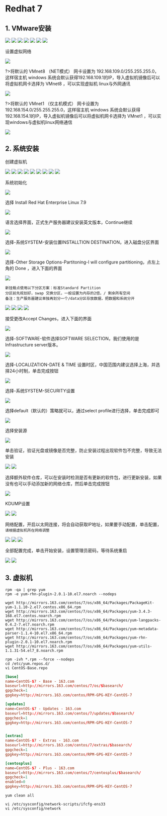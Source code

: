 # Redhat 7

## 1. VMware安装

![](../../assets/_images/devops/linux/rhel7/Vm1.png)
![](../../assets/_images/devops/linux/rhel7/Vm2.png)
![](../../assets/_images/devops/linux/rhel7/Vm3.png)
![](../../assets/_images/devops/linux/rhel7/Vm4.png)
![](../../assets/_images/devops/linux/rhel7/Vm5.png)
![](../../assets/_images/devops/linux/rhel7/Vm6.png)
![](../../assets/_images/devops/linux/rhel7/Vm7.png)

设置虚拟网络

![](../../assets/_images/devops/linux/rhel7/Vm8.png)

?>将默认的 VMnet8 （NET模式） 网卡设置为 192.168.109.0/255.255.255.0，这样宿主机 windows 系统会默认获得192.168.109.1的IP，导入虚拟机镜像后可以将虚拟机网卡选择为 VMnet8 ，可以实现虚拟机 linux与外网通讯

![](../../assets/_images/devops/linux/rhel7/Vm9.png)


?>将默认的 VMnet1 （仅主机模式） 网卡设置为 192.168.154.0/255.255.255.0，这样宿主机 windows 系统会默认获得192.168.154.1的IP，导入虚拟机镜像后可以将虚拟机网卡选择为 VMnet1 ，可以实现windows与虚拟机linux网络通信

![](../../assets/_images/devops/linux/rhel7/Vm10.png)


## 2. 系统安装

创建虚拟机

![](../../assets/_images/devops/linux/rhel7/1.png)
![](../../assets/_images/devops/linux/rhel7/2.png)
![](../../assets/_images/devops/linux/rhel7/3.png)
![](../../assets/_images/devops/linux/rhel7/4.png)
![](../../assets/_images/devops/linux/rhel7/5.png)
![](../../assets/_images/devops/linux/rhel7/6.png)
![](../../assets/_images/devops/linux/rhel7/7.png)
![](../../assets/_images/devops/linux/rhel7/8.png)
![](../../assets/_images/devops/linux/rhel7/9.png)

系统初始化

![](../../assets/_images/devops/linux/rhel7/10_start.png)

选择 Install Red Hat Enterprise Linux 7.9

![](../../assets/_images/devops/linux/rhel7/10.png)

语言选择界面，正式生产服务器建议安装英文版本，Continue继续

![](../../assets/_images/devops/linux/rhel7/11.png)

选择-系统SYSTEM-安装位置INSTALLTION DESTINATION，进入磁盘分区界面

![](../../assets/_images/devops/linux/rhel7/12.png)

选择-Other Storage Options-Partitoning-I will configure partitioning，点左上角的 Done ，进入下面的界面

![](../../assets/_images/devops/linux/rhel7/13.png)

```
新挂载点使用以下分区方案：标准Standard Partition
分区前先规划好，swap 交换分区，一般设置为内存的2倍，/ 剩余所有空间
备注：生产服务器建议单独再划分一个/data分区存放数据，把数据和系统分开
```

![](../../assets/_images/devops/linux/rhel7/14.png)
![](../../assets/_images/devops/linux/rhel7/15.png)
![](../../assets/_images/devops/linux/rhel7/16.png)
![](../../assets/_images/devops/linux/rhel7/17.png)

接受更改Accept Changes，进入下面的界面

![](../../assets/_images/devops/linux/rhel7/18.png)

选择-SOFTWARE-软件选择SOFTWARE SELECTION，我们使用的是Infrastructure server版本。

![](../../assets/_images/devops/linux/rhel7/19.png)

选择-LOCALIZATION-DATE & TIME 设置时区，中国范围内建议选择上海，并选择24小时制，单击完成按钮

![](../../assets/_images/devops/linux/rhel7/20.png)

选择-系统SYSTEM-SECURITY设置

![](../../assets/_images/devops/linux/rhel7/21.png)

选择default（默认的）策略就可以，通过select profile进行选择，单击完成即可

![](../../assets/_images/devops/linux/rhel7/22.png)

选择安装源

![](../../assets/_images/devops/linux/rhel7/23.png)

单击验证，验证光盘或镜像是否完整，防止安装过程出现软件包不完整，导致无法安装

![](../../assets/_images/devops/linux/rhel7/24.png)
![](../../assets/_images/devops/linux/rhel7/25.png)

选择额外软件仓库，可以在安装时检测是否有更新的软件包，进行更新安装，如果没有也可以手动添加新的网络仓库，然后单击完成按钮

![](../../assets/_images/devops/linux/rhel7/26.png)

KDUMP设置

![](../../assets/_images/devops/linux/rhel7/27.png)
![](../../assets/_images/devops/linux/rhel7/28.png)

网络配置，开启以太网连接，将会自动获取IP地址，如果要手动配置，单击配置，`请根据虚拟机所在网络调整`

![](../../assets/_images/devops/linux/rhel7/29.png)
![](../../assets/_images/devops/linux/rhel7/30.png)
![](../../assets/_images/devops/linux/rhel7/31.png)

全部配置完成，单击开始安装，设置管理员密码，等待系统重启

![](../../assets/_images/devops/linux/rhel7/32.png)
![](../../assets/_images/devops/linux/rhel7/33.png)


## 3. 虚拟机

```
rpm -qa | grep yum
rpm -e yum-rhn-plugin-2.0.1-10.el7.noarch --nodeps

wget http://mirrors.163.com/centos/7/os/x86_64/Packages/PackageKit-yum-1.1.10-2.el7.centos.x86_64.rpm
wget http://mirrors.163.com/centos/7/os/x86_64/Packages/yum-3.4.3-168.el7.centos.noarch.rpm
wget http://mirrors.163.com/centos/7/os/x86_64/Packages/yum-langpacks-0.4.2-7.el7.noarch.rpm
wget http://mirrors.163.com/centos/7/os/x86_64/Packages/yum-metadata-parser-1.1.4-10.el7.x86_64.rpm
wget http://mirrors.163.com/centos/7/os/x86_64/Packages/yum-rhn-plugin-2.0.1-10.el7.noarch.rpm
wget http://mirrors.163.com/centos/7/os/x86_64/Packages/yum-utils-1.1.31-54.el7_8.noarch.rpm

rpm -ivh *.rpm --force --nodeps
cd /etc/yum.repos.d/
vi CentOS-Base.repo
```

```conf
[base]
name=CentOS-$7 - Base - 163.com
baseurl=http://mirrors.163.com/centos/7/os/$basearch/
gpgcheck=1
gpgkey=http://mirrors.163.com/centos/RPM-GPG-KEY-CentOS-7

[updates]
name=CentOS-$7 - Updates - 163.com
baseurl=http://mirrors.163.com/centos/7/updates/$basearch/
gpgcheck=1
gpgkey=http://mirrors.163.com/centos/RPM-GPG-KEY-CentOS-7


[extras]
name=CentOS-$7 - Extras - 163.com
baseurl=http://mirrors.163.com/centos/7/extras/$basearch/
gpgcheck=1
gpgkey=http://mirrors.163.com/centos/RPM-GPG-KEY-CentOS-7

[centosplus]
name=CentOS-$7 - Plus - 163.com
baseurl=http://mirrors.163.com/centos/7/centosplus/$basearch/
gpgcheck=1
enabled=0
gpgkey=http://mirrors.163.com/centos/RPM-GPG-KEY-CentOS-7
```

```
yum clean all

vi /etc/sysconfig/network-scripts/ifcfg-ens33
vi /etc/sysconfig/network
```
